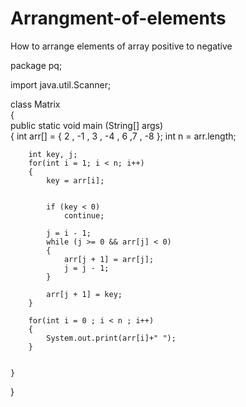 # Arrangment-of-elements
How to arrange elements of array positive to negative

package pq;

import java.util.Scanner; 
  
class Matrix  
{   
    public static void main (String[] args)  
    { 
    	int arr[] = { 2 , -1 , 3 , -4 , 6 ,7 , -8 }; 
        int n = arr.length;
    	
    	
    	int key, j; 
        for(int i = 1; i < n; i++) 
        { 
            key = arr[i]; 
      
            
            if (key < 0) 
                continue; 
      
            j = i - 1; 
            while (j >= 0 && arr[j] < 0) 
            { 
                arr[j + 1] = arr[j]; 
                j = j - 1; 
            } 
       
            arr[j + 1] = key;
        }
        
        for(int i = 0 ; i < n ; i++)
        {	
        	System.out.print(arr[i]+" ");
        }
        
  
    } 
} 
  
